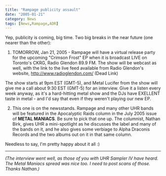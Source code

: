 ```yaml
---
title: "Rampage publicity assault"
date: "2005-01-21"
category: News
tags: [News,Rampage,ADR]
---
```


Yep, publicity is coming, big time. Two big breaks in the near future (one nearer than the other):

1) TOMORROW, Jan 21, 2005 - Rampage will have a virtual release party for the upcoming "Crimson Frost" EP when it is broadcast LIVE on Toronto's CKRG, Radio Glendon 89.9 FM. The show will be webcast as well, with the link to the live feed available from Radio Glendon's website, http://www.radioglendon.com/ (Dead Link)

The show starts at 9pm EST (GMT-5), and Metal Lucifer from the show will give me a call about 9:30 EST (GMT-5) for an interview. Give it a listen every week anyway, as it's a hard-hitting metal show and the DJs have EXELLENT taste in metal - and I'd say that even if they weren't playing our new EP.

2) This one is on the newsstands. Rampage and many other UHR bands will be featured in the Apocalyptic Raids column in the July 2005 issue of **METAL MANIACS**. Be sure to pick that one up. The columnist, Nathan Birk, gives UHR a mini-spotlight as he discusses the label and many of the bands on it, and he also gives some verbiage to Alpha Draconis Records and the two albums out on it in that same column.

Needless to say, I'm pretty happy about it all :)

* * *

*(The interview went well, as those of you with UHR Sampler IV have heard. The Metal Maniacs spread was nice too. I need to post scans of those. Thanks Nathan.)*
